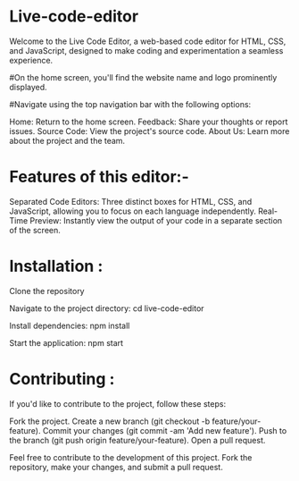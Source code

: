 # Live-code-editor

Welcome to the Live Code Editor, a web-based code editor for HTML, CSS, and JavaScript, designed to make coding and experimentation a seamless experience.

#On the home screen, you'll find the website name and logo prominently displayed.

#Navigate using the top navigation bar with the following options:

Home: Return to the home screen.
Feedback: Share your thoughts or report issues.
Source Code: View the project's source code.
About Us: Learn more about the project and the team.

# Features of this editor:-

Separated Code Editors: Three distinct boxes for HTML, CSS, and JavaScript, allowing you to focus on each language independently.
Real-Time Preview: Instantly view the output of your code in a separate section of the screen.

# Installation :
Clone the repository

Navigate to the project directory: cd live-code-editor


Install dependencies:  npm install

Start the application:  npm start

# Contributing :

If you'd like to contribute to the project, follow these steps:

Fork the project.
Create a new branch (git checkout -b feature/your-feature).
Commit your changes (git commit -am 'Add new feature').
Push to the branch (git push origin feature/your-feature).
Open a pull request.


Feel free to contribute to the development of this project. Fork the repository, make your changes, and submit a pull request.
